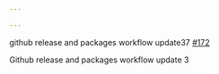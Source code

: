 ```yaml
---

---
```

    
github release and packages workflow update37 [#172](https://github.com/JantaeLeckie/monorepo-release-changesets/pull/172)
    
Github release and packages workflow update 3
